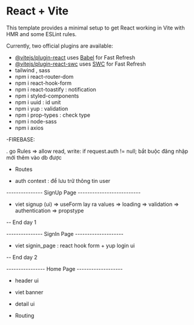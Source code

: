 # React + Vite

This template provides a minimal setup to get React working in Vite with HMR and some ESLint rules.

Currently, two official plugins are available:

- [@vitejs/plugin-react](https://github.com/vitejs/vite-plugin-react/blob/main/packages/plugin-react/README.md) uses [Babel](https://babeljs.io/) for Fast Refresh
- [@vitejs/plugin-react-swc](https://github.com/vitejs/vite-plugin-react-swc) uses [SWC](https://swc.rs/) for Fast Refresh
- tailwind , sass
- npm i react-router-dom
- npm i react-hook-form
- npm i react-toastify : notification
- npm i styled-components
- npm i uuid : id unit
- npm i yup : validation
- npm i prop-types : check type
- npm i node-sass
- npm i axios

-FIREBASE:

. go Rules => allow read, write: if request.auth != null; bắt buộc đăng nhập mới thêm vào db được

- Routes

- auth context : để lưu trữ thông tin user

--------------- SignUp Page --------------------------

- viet signup (ui) => useForm lay ra values => loading => validation => authentication => propstype

-- End day 1

--------------- SignIn Page --------------------

- viet signin_page : react hook form + yup login ui

-- End day 2

---------------- Home Page -------------------

- header ui

- viet banner

- detail ui

- Routing
